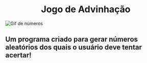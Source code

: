 <h1 align="center">Jogo de Advinhação</h1>

![Gif de números](https://github.com/Celso1404/Advinhacao_Numeros/assets/98421039/33508ab2-4e02-47ca-960f-10b71e25c314)
<h2>Um programa criado para gerar números aleatórios dos quais o usuário deve tentar acertar!</h2>
